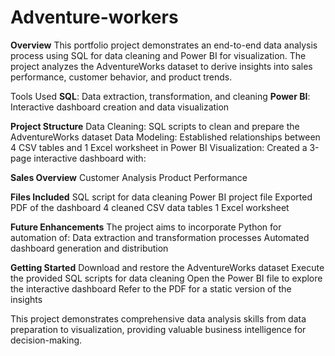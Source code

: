 # Adventure-workers
**Overview**
This portfolio project demonstrates an end-to-end data analysis process using SQL for data cleaning and Power BI for visualization. The project analyzes the AdventureWorks dataset to derive insights into sales performance, customer behavior, and product trends.

Tools Used
**SQL**: Data extraction, transformation, and cleaning
**Power BI**: Interactive dashboard creation and data visualization


**Project Structure**
Data Cleaning: SQL scripts to clean and prepare the AdventureWorks dataset
Data Modeling: Established relationships between 4 CSV tables and 1 Excel worksheet in Power BI
Visualization: Created a 3-page interactive dashboard with:

**Sales Overview**
Customer Analysis
Product Performance

**Files Included**
SQL script for data cleaning
Power BI project file
Exported PDF of the dashboard
4 cleaned CSV data tables
1 Excel worksheet



**Future Enhancements**
The project aims to incorporate Python for automation of:
Data extraction and transformation processes
Automated dashboard generation and distribution

**Getting Started**
Download and restore the AdventureWorks dataset
Execute the provided SQL scripts for data cleaning
Open the Power BI file to explore the interactive dashboard
Refer to the PDF for a static version of the insights

This project demonstrates comprehensive data analysis skills from data preparation to visualization, providing valuable business intelligence for decision-making.


